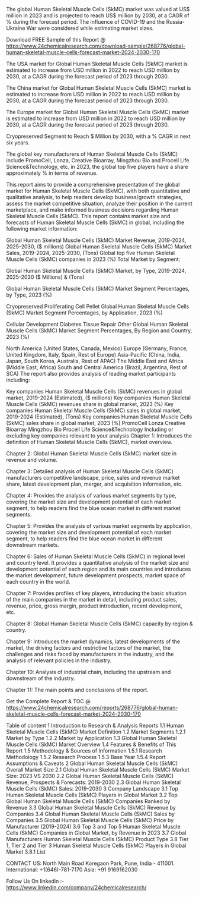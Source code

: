 The global Human Skeletal Muscle Cells (SkMC) market was valued at US$ million in 2023 and is projected to reach US$ million by 2030, at a CAGR of % during the forecast period. The influence of COVID-19 and the Russia-Ukraine War were considered while estimating market sizes.

Download FREE Sample of this Report @ https://www.24chemicalresearch.com/download-sample/268776/global-human-skeletal-muscle-cells-forecast-market-2024-2030-170

The USA market for Global Human Skeletal Muscle Cells (SkMC) market is estimated to increase from USD million in 2022 to reach USD million by 2030, at a CAGR during the forecast period of 2023 through 2030.

The China market for Global Human Skeletal Muscle Cells (SkMC) market is estimated to increase from USD million in 2022 to reach USD million by 2030, at a CAGR during the forecast period of 2023 through 2030.

The Europe market for Global Human Skeletal Muscle Cells (SkMC) market is estimated to increase from USD million in 2022 to reach USD million by 2030, at a CAGR during the forecast period of 2023 through 2030.

Cryopreserved Segment to Reach $ Million by 2030, with a % CAGR in next six years.

The global key manufacturers of Human Skeletal Muscle Cells (SkMC) include PromoCell, Lonza, Creative Bioarray, Mingzhou Bio and Procell Life Science&Technology, etc. in 2023, the global top five players have a share approximately % in terms of revenue.

This report aims to provide a comprehensive presentation of the global market for Human Skeletal Muscle Cells (SkMC), with both quantitative and qualitative analysis, to help readers develop business/growth strategies, assess the market competitive situation, analyze their position in the current marketplace, and make informed business decisions regarding Human Skeletal Muscle Cells (SkMC). This report contains market size and forecasts of Human Skeletal Muscle Cells (SkMC) in global, including the following market information:

Global Human Skeletal Muscle Cells (SkMC) Market Revenue, 2019-2024, 2025-2030, ($ millions)
Global Human Skeletal Muscle Cells (SkMC) Market Sales, 2019-2024, 2025-2030, (Tons)
Global top five Human Skeletal Muscle Cells (SkMC) companies in 2023 (%)
Total Market by Segment:

Global Human Skeletal Muscle Cells (SkMC) Market, by Type, 2019-2024, 2025-2030 ($ Millions) & (Tons)

Global Human Skeletal Muscle Cells (SkMC) Market Segment Percentages, by Type, 2023 (%)

Cryopreserved
Proliferating
Cell Pellet
Global Human Skeletal Muscle Cells (SkMC) Market Segment Percentages, by Application, 2023 (%)

Cellular Development
Diabetes
Tissue Repair
Other
Global Human Skeletal Muscle Cells (SkMC) Market Segment Percentages, By Region and Country, 2023 (%)

North America (United States, Canada, Mexico)
Europe (Germany, France, United Kingdom, Italy, Spain, Rest of Europe)
Asia-Pacific (China, India, Japan, South Korea, Australia, Rest of APAC)
The Middle East and Africa (Middle East, Africa)
South and Central America (Brazil, Argentina, Rest of SCA)
The report also provides analysis of leading market participants including:

Key companies Human Skeletal Muscle Cells (SkMC) revenues in global market, 2019-2024 (Estimated), ($ millions)
Key companies Human Skeletal Muscle Cells (SkMC) revenues share in global market, 2023 (%)
Key companies Human Skeletal Muscle Cells (SkMC) sales in global market, 2019-2024 (Estimated), (Tons)
Key companies Human Skeletal Muscle Cells (SkMC) sales share in global market, 2023 (%)
PromoCell
Lonza
Creative Bioarray
Mingzhou Bio
Procell Life Science&Technology
Including or excluding key companies relevant to your analysis
Chapter 1: Introduces the definition of Human Skeletal Muscle Cells (SkMC), market overview.

Chapter 2: Global Human Skeletal Muscle Cells (SkMC) market size in revenue and volume.

Chapter 3: Detailed analysis of Human Skeletal Muscle Cells (SkMC) manufacturers competitive landscape, price, sales and revenue market share, latest development plan, merger, and acquisition information, etc.

Chapter 4: Provides the analysis of various market segments by type, covering the market size and development potential of each market segment, to help readers find the blue ocean market in different market segments.

Chapter 5: Provides the analysis of various market segments by application, covering the market size and development potential of each market segment, to help readers find the blue ocean market in different downstream markets.

Chapter 6: Sales of Human Skeletal Muscle Cells (SkMC) in regional level and country level. It provides a quantitative analysis of the market size and development potential of each region and its main countries and introduces the market development, future development prospects, market space of each country in the world.

Chapter 7: Provides profiles of key players, introducing the basic situation of the main companies in the market in detail, including product sales, revenue, price, gross margin, product introduction, recent development, etc.

Chapter 8: Global Human Skeletal Muscle Cells (SkMC) capacity by region & country.

Chapter 9: Introduces the market dynamics, latest developments of the market, the driving factors and restrictive factors of the market, the challenges and risks faced by manufacturers in the industry, and the analysis of relevant policies in the industry.

Chapter 10: Analysis of industrial chain, including the upstream and downstream of the industry.

Chapter 11: The main points and conclusions of the report.

Get the Complete Report & TOC @ https://www.24chemicalresearch.com/reports/268776/global-human-skeletal-muscle-cells-forecast-market-2024-2030-170

Table of content
1 Introduction to Research & Analysis Reports
1.1 Human Skeletal Muscle Cells (SkMC) Market Definition
1.2 Market Segments
1.2.1 Market by Type
1.2.2 Market by Application
1.3 Global Human Skeletal Muscle Cells (SkMC) Market Overview
1.4 Features & Benefits of This Report
1.5 Methodology & Sources of Information
1.5.1 Research Methodology
1.5.2 Research Process
1.5.3 Base Year
1.5.4 Report Assumptions & Caveats
2 Global Human Skeletal Muscle Cells (SkMC) Overall Market Size
2.1 Global Human Skeletal Muscle Cells (SkMC) Market Size: 2023 VS 2030
2.2 Global Human Skeletal Muscle Cells (SkMC) Revenue, Prospects & Forecasts: 2019-2030
2.3 Global Human Skeletal Muscle Cells (SkMC) Sales: 2019-2030
3 Company Landscape
3.1 Top Human Skeletal Muscle Cells (SkMC) Players in Global Market
3.2 Top Global Human Skeletal Muscle Cells (SkMC) Companies Ranked by Revenue
3.3 Global Human Skeletal Muscle Cells (SkMC) Revenue by Companies
3.4 Global Human Skeletal Muscle Cells (SkMC) Sales by Companies
3.5 Global Human Skeletal Muscle Cells (SkMC) Price by Manufacturer (2019-2024)
3.6 Top 3 and Top 5 Human Skeletal Muscle Cells (SkMC) Companies in Global Market, by Revenue in 2023
3.7 Global Manufacturers Human Skeletal Muscle Cells (SkMC) Product Type
3.8 Tier 1, Tier 2 and Tier 3 Human Skeletal Muscle Cells (SkMC) Players in Global Market
3.8.1 List

CONTACT US:
North Main Road Koregaon Park, Pune, India - 411001.
International: +1(646)-781-7170
Asia: +91 9169162030

Follow Us On linkedin :- https://www.linkedin.com/company/24chemicalresearch/

